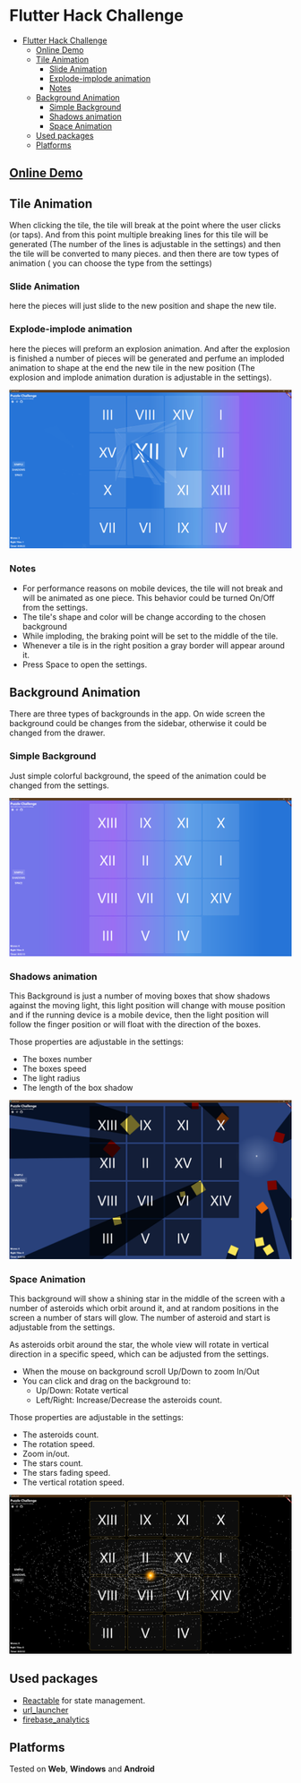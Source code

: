 # Flutter Hack Challenge

- [Flutter Hack Challenge](#flutter-hack-challenge)
  - [Online Demo](#online-demo)
  - [Tile Animation](#tile-animation)
    - [Slide Animation](#slide-animation)
    - [Explode-implode animation](#explode-implode-animation)
    - [Notes](#notes)
  - [Background Animation](#background-animation)
    - [Simple Background](#simple-background)
    - [Shadows animation](#shadows-animation)
    - [Space Animation](#space-animation)
  - [Used packages](#used-packages)
  - [Platforms](#platforms)

## [Online Demo](https://flutterhack-e6d80.web.app)

## Tile Animation

When clicking the tile, the tile will break at the point where the user clicks (or taps). And from this point multiple breaking lines for this tile will be generated (The number of the lines is adjustable in the settings) and then the tile will be converted to many pieces. and then there are tow types of animation ( you can choose the type from the settings)

### Slide Animation

here the pieces will just slide to the new position and shape the new tile.

### Explode-implode animation

here the pieces will preform an explosion animation. And after the explosion is finished a number of pieces will be generated and perfume an imploded animation to shape at the end the new tile in the new position (The explosion and implode animation duration is adjustable in the settings).

![Tile Animation](./Screenshots/Explode.PNG)

### Notes

- For performance reasons on mobile devices, the tile will not break and will be animated as one piece. This behavior could be turned On/Off from the settings.
- The tile's shape and color will be change according to the chosen background
- While imploding, the braking point will be set to the middle of the tile.
- Whenever a tile is in the right position a gray border will appear around it.
- Press Space to open the settings.

## Background Animation

There are three types of backgrounds in the app. On wide screen the background could be changes from the sidebar, otherwise it could be changed from the drawer.

### Simple Background

Just simple colorful background, the speed of the animation could be changed from the settings.

![Simple Background](./Screenshots/Background_Simple.PNG)

### Shadows animation

This Background is just a number of moving boxes that show shadows against the moving light, this light position will change with mouse position and if the running device is a mobile device, then the light position will follow the finger position or will float with the direction of the boxes.

Those properties are adjustable in the settings:

- The boxes number
- The boxes speed
- The light radius
- The length of the box shadow

![ Shadows animation](./Screenshots/Background_Shadows.PNG)

### Space Animation

This background will show a shining star in the middle of the screen with a number of asteroids which orbit around it, and at random positions in the screen a number of stars will glow. The number of asteroid and start is adjustable from the settings.

As asteroids orbit around the star, the whole view will rotate in vertical direction in a specific speed, which can be adjusted from the settings.

- When the mouse on background scroll Up/Down to zoom In/Out
- You can click and drag on the background to:
  - Up/Down: Rotate vertical
  - Left/Right: Increase/Decrease the asteroids count.

Those properties are adjustable in the settings:

- The asteroids count.
- The rotation speed.
- Zoom in/out.
- The stars count.
- The stars fading speed.
- The vertical rotation speed.

![ Space animation](./Screenshots/Background_Space.PNG)

## Used packages

- [Reactable](https://pub.dev/packages/reactable) for state management.
- [url_launcher](https://pub.dev/packages/url_launcher)
- [firebase_analytics](https://pub.dev/packages/firebase_analytics)

## Platforms

Tested on **Web**, **Windows** and **Android**
